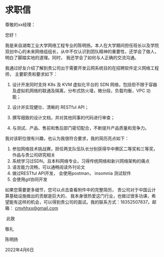 # 求职信

尊敬的xx经理：

您好！

  我是来自湖南工业大学网络工程专业的陈明扬。本人在大学期间担任班长以及学院双创中心的未来网络组组长，从中不仅认识到团队精神的重要性，还学会了做人，明白了脚踏实地的道理。同时， 我还学会了如何与人正确的交流沟通。

  我通过好友介绍了解到贵公司出于需要开发云网系统目的在招聘软件定义网络工程师， 主要职责和要求如下：

1. 设计开发同时支持 K8s 及 KVM 虚拟化平台的 SDN 网络，包括但不限于容器及虚拟机网络的联通及隔离，分布式防火墙，微分段，负载均衡，VPC 功能；

2. 设计并实现健壮、清晰的 RESTful API；

3. 撰写细致的设计文档，并对其他同事的代码进行审查；

4. 与测试、产品、售前和售后部门密切配合，不断提升产品质量和竞争力。  

  我对该职位很有兴趣，也认为我很符合要求，我的简历亮点如下：

1. 参加网络技术挑战赛，担任两支队伍队长分别获得华中赛区二等奖和三等奖，作品与贵公司研究相关
2. 系统学习过SDN，且本科网络专业，习得传统网络和新兴网络架构的痛点
3. 语言能力流畅，可以通畅阅读外刊论文
4. 做过RESTful API开发， 会使用postman， insomnia 测试软件
5. 会使用git协同开发

  如果您需要更多细节，您可以点击查看附件中的完整简历， 贵公司对于中国云计算基础设施做出的贡献是巨大的， 我本身很热爱这门行业，也做过很多功课，希望能有这样的机会，可以得到贵公司的面试。我的联系方式：18352507837。邮箱： cmyhhxx@gmail.com

​																																			此致  

敬礼

陈明扬

2022年4月6日